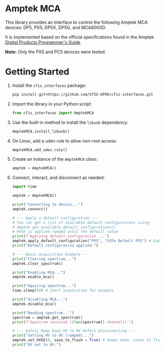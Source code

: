 # Amptek MCA

This library provides an interface to control the following Amptek MCA devices: DP5, PX5, DP5X, DP5G, and MCA8000D.

It is implemented based on the official specifications found in the Amptek [Digital Products Programmer's Guide](https://www.amptek.com/-/media/ametekamptek/documents/resources/products/user-manuals/amptek-digital-products-programmers-guide-b3.pdf?la=en&revision=70db147d-b3c2-4d44-aaa2-374f648a4bc7).

**Note:** Only the PX5 and PC5 devices were tested.

# Getting Started

1.  Install the `cfis_interfaces` package:
    ```bash
    pip install git+https://github.com/CFIS-UFRO/cfis-interfaces.git
    ```
2.  Import the library in your Python script:
    ```python
    from cfis_interfaces import AmptekMCA
    ```
3.  Use the built-in method to install the `libusb` dependency:
    ```python
    AmptekMCA.install_libusb()
    ```
4.  On Linux, add a udev rule to allow non-root access:
    ```python
    AmptekMCA.add_udev_rule()
    ```
3.  Create an instance of the `AmptekMCA` class:
    ```python
    amptek = AmptekMCA()
    ```
6.  Connect, interact, and disconnect as needed:
    ```python
    import time

    amptek = AmptekMCA()

    print("Connecting to device...")
    amptek.connect()

    # --- Apply a default configuration ---
    # You can get a list of available default configurations using:
    # amptek.get_available_default_configurations()
    # HVSE is applied ramped until the default value
    print(f"Applying default configuration ...")
    amptek.apply_default_configuration("PX5", "CdTe Default PX5") # Example for PX5
    print("Default configuration applied.")

    # --- Basic Acquisition Example ---
    print("Clearing spectrum...")
    amptek.clear_spectrum()

    print("Enabling MCA...")
    amptek.enable_mca()

    print("Aquiring spectrum...")
    time.sleep(10) # Short acquisition for example

    print("Disabling MCA...")
    amptek.disable_mca()

    print("Reading spectrum...")
    spectrum = amptek.get_spectrum()
    print(f"Spectrum received ({len(spectrum)} channels).")

    # --- Safely Ramp Down HV to 0V before disconnecting ---
    print("Setting HV to 0V (ramped)...")
    amptek.set_HVSE(0, save_to_flash = True) # Ramps down, saves to flash for safety start on next power on
    print("HV set to 0V.")
    ```
